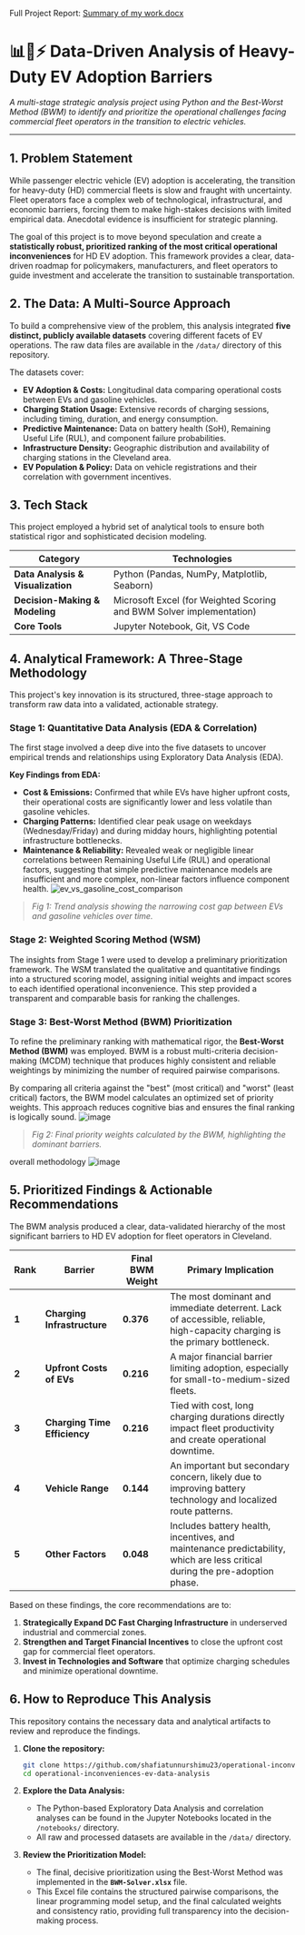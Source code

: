 Full Project Report: [Summary of my work.docx](https://github.com/user-attachments/files/20902824/Summary.of.my.work.docx)

# 📊🚚⚡️ Data-Driven Analysis of Heavy-Duty EV Adoption Barriers

*A multi-stage strategic analysis project using Python and the Best-Worst Method (BWM) to identify and prioritize the operational challenges facing commercial fleet operators in the transition to electric vehicles.*

---

## 1. Problem Statement

While passenger electric vehicle (EV) adoption is accelerating, the transition for heavy-duty (HD) commercial fleets is slow and fraught with uncertainty. Fleet operators face a complex web of technological, infrastructural, and economic barriers, forcing them to make high-stakes decisions with limited empirical data. Anecdotal evidence is insufficient for strategic planning.

The goal of this project is to move beyond speculation and create a **statistically robust, prioritized ranking of the most critical operational inconveniences** for HD EV adoption. This framework provides a clear, data-driven roadmap for policymakers, manufacturers, and fleet operators to guide investment and accelerate the transition to sustainable transportation.

## 2. The Data: A Multi-Source Approach

To build a comprehensive view of the problem, this analysis integrated **five distinct, publicly available datasets** covering different facets of EV operations. The raw data files are available in the `/data/` directory of this repository.

The datasets cover:
- **EV Adoption & Costs:** Longitudinal data comparing operational costs between EVs and gasoline vehicles.
- **Charging Station Usage:** Extensive records of charging sessions, including timing, duration, and energy consumption.
- **Predictive Maintenance:** Data on battery health (SoH), Remaining Useful Life (RUL), and component failure probabilities.
- **Infrastructure Density:** Geographic distribution and availability of charging stations in the Cleveland area.
- **EV Population & Policy:** Data on vehicle registrations and their correlation with government incentives.

## 3. Tech Stack

This project employed a hybrid set of analytical tools to ensure both statistical rigor and sophisticated decision modeling.

| Category | Technologies |
|---|---|
| **Data Analysis & Visualization** | Python (Pandas, NumPy, Matplotlib, Seaborn) |
| **Decision-Making & Modeling** | Microsoft Excel (for Weighted Scoring and BWM Solver implementation) |
| **Core Tools** | Jupyter Notebook, Git, VS Code |

## 4. Analytical Framework: A Three-Stage Methodology

This project's key innovation is its structured, three-stage approach to transform raw data into a validated, actionable strategy.

### Stage 1: Quantitative Data Analysis (EDA & Correlation)

The first stage involved a deep dive into the five datasets to uncover empirical trends and relationships using Exploratory Data Analysis (EDA).

**Key Findings from EDA:**
- **Cost & Emissions:** Confirmed that while EVs have higher upfront costs, their operational costs are significantly lower and less volatile than gasoline vehicles.
- **Charging Patterns:** Identified clear peak usage on weekdays (Wednesday/Friday) and during midday hours, highlighting potential infrastructure bottlenecks.
- **Maintenance & Reliability:** Revealed weak or negligible linear correlations between Remaining Useful Life (RUL) and operational factors, suggesting that simple predictive maintenance models are insufficient and more complex, non-linear factors influence component health.
![ev_vs_gasoline_cost_comparison](https://github.com/user-attachments/assets/62b3dbfd-f0b0-496a-b3d7-350fd2ac237c)

 <!-- ### TODO: UPDATE THIS LINK (from your PDF's Figure 4.1) ### -->
> *Fig 1: Trend analysis showing the narrowing cost gap between EVs and gasoline vehicles over time.*

### Stage 2: Weighted Scoring Method (WSM)

The insights from Stage 1 were used to develop a preliminary prioritization framework. The WSM translated the qualitative and quantitative findings into a structured scoring model, assigning initial weights and impact scores to each identified operational inconvenience. This step provided a transparent and comparable basis for ranking the challenges.

### Stage 3: Best-Worst Method (BWM) Prioritization

To refine the preliminary ranking with mathematical rigor, the **Best-Worst Method (BWM)** was employed. BWM is a robust multi-criteria decision-making (MCDM) technique that produces highly consistent and reliable weightings by minimizing the number of required pairwise comparisons.

By comparing all criteria against the "best" (most critical) and "worst" (least critical) factors, the BWM model calculates an optimized set of priority weights. This approach reduces cognitive bias and ensures the final ranking is logically sound.
![image](https://github.com/user-attachments/assets/cf65b7cc-cd4d-4b31-8686-24d7a38e59c6)

<!-- ### TODO: UPDATE THIS LINK (from your PDF's Figure 4.12) ### -->
> *Fig 2: Final priority weights calculated by the BWM, highlighting the dominant barriers.*

overall methodology
![image](https://github.com/user-attachments/assets/5bbe48bf-a983-401b-be81-9520e6d2a17e)


## 5. Prioritized Findings & Actionable Recommendations

The BWM analysis produced a clear, data-validated hierarchy of the most significant barriers to HD EV adoption for fleet operators in Cleveland.

| Rank | Barrier | Final BWM Weight | Primary Implication |
|---|---|---|---|
| **1** | **Charging Infrastructure** | **0.376** | The most dominant and immediate deterrent. Lack of accessible, reliable, high-capacity charging is the primary bottleneck. |
| **2** | **Upfront Costs of EVs** | **0.216** | A major financial barrier limiting adoption, especially for small-to-medium-sized fleets. |
| **3** | **Charging Time Efficiency** | **0.216** | Tied with cost, long charging durations directly impact fleet productivity and create operational downtime. |
| **4** | **Vehicle Range** | **0.144** | An important but secondary concern, likely due to improving battery technology and localized route patterns. |
| **5** | **Other Factors** | **0.048** | Includes battery health, incentives, and maintenance predictability, which are less critical during the pre-adoption phase. |

Based on these findings, the core recommendations are to:
1.  **Strategically Expand DC Fast Charging Infrastructure** in underserved industrial and commercial zones.
2.  **Strengthen and Target Financial Incentives** to close the upfront cost gap for commercial fleet operators.
3.  **Invest in Technologies and Software** that optimize charging schedules and minimize operational downtime.

## 6. How to Reproduce This Analysis

This repository contains the necessary data and analytical artifacts to review and reproduce the findings.

1.  **Clone the repository:**
    ```bash
    git clone https://github.com/shafiatunnurshimu23/operational-inconveniences-ev-data-analysis.git
    cd operational-inconveniences-ev-data-analysis
    ```
2.  **Explore the Data Analysis:**
    - The Python-based Exploratory Data Analysis and correlation analyses can be found in the Jupyter Notebooks located in the `/notebooks/` directory.
    - All raw and processed datasets are available in the `/data/` directory.

3.  **Review the Prioritization Model:**
    - The final, decisive prioritization using the Best-Worst Method was implemented in the **`BWM-Solver.xlsx`** file.
    - This Excel file contains the structured pairwise comparisons, the linear programming model setup, and the final calculated weights and consistency ratio, providing full transparency into the decision-making process.
